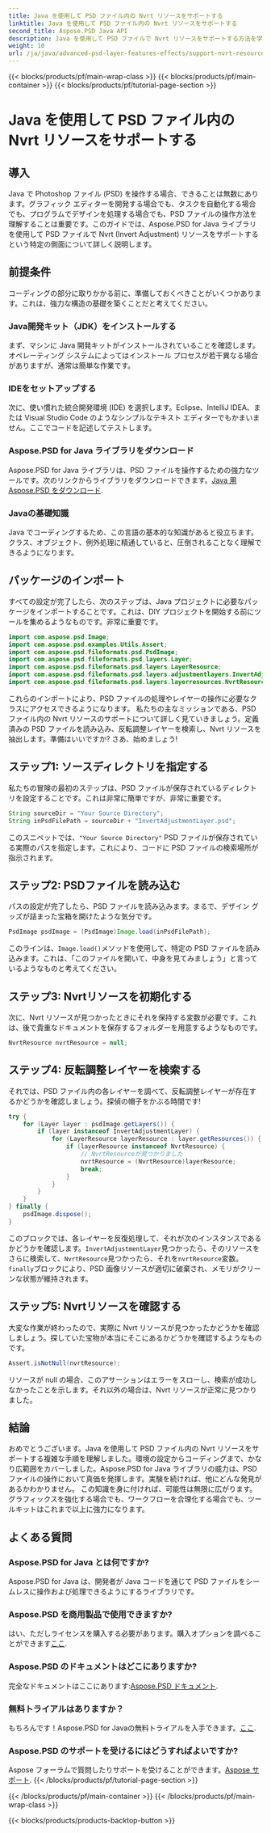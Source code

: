```yaml
---
title: Java を使用して PSD ファイル内の Nvrt リソースをサポートする
linktitle: Java を使用して PSD ファイル内の Nvrt リソースをサポートする
second_title: Aspose.PSD Java API
description: Java を使用して PSD ファイルで Nvrt リソースをサポートする方法を学びます。Aspose.PSD を使用してファイルを読み込み、貴重なリソースを簡単に抽出する方法を学びます。
weight: 10
url: /ja/java/advanced-psd-layer-features-effects/support-nvrt-resource-psd-files/
---
```


{{< blocks/products/pf/main-wrap-class >}}
{{< blocks/products/pf/main-container >}}
{{< blocks/products/pf/tutorial-page-section >}}

# Java を使用して PSD ファイル内の Nvrt リソースをサポートする

## 導入
Java で Photoshop ファイル (PSD) を操作する場合、できることは無数にあります。グラフィック エディターを開発する場合でも、タスクを自動化する場合でも、プログラムでデザインを処理する場合でも、PSD ファイルの操作方法を理解することは重要です。このガイドでは、Aspose.PSD for Java ライブラリを使用して PSD ファイルで Nvrt (Invert Adjustment) リソースをサポートするという特定の側面について詳しく説明します。
## 前提条件
コーディングの部分に取りかかる前に、準備しておくべきことがいくつかあります。これは、強力な構造の基礎を築くことだと考えてください。
### Java開発キット（JDK）をインストールする
まず、マシンに Java 開発キットがインストールされていることを確認します。オペレーティング システムによってはインストール プロセスが若干異なる場合がありますが、通常は簡単な作業です。 
### IDEをセットアップする
次に、使い慣れた統合開発環境 (IDE) を選択します。Eclipse、IntelliJ IDEA、または Visual Studio Code のようなシンプルなテキスト エディターでもかまいません。ここでコードを記述してテストします。
### Aspose.PSD for Java ライブラリをダウンロード
Aspose.PSD for Java ライブラリは、PSD ファイルを操作するための強力なツールです。次のリンクからライブラリをダウンロードできます。[Java 用 Aspose.PSD をダウンロード](https://releases.aspose.com/psd/java/).
### Javaの基礎知識
Java でコーディングするため、この言語の基本的な知識があると役立ちます。クラス、オブジェクト、例外処理に精通していると、圧倒されることなく理解できるようになります。
## パッケージのインポート
すべての設定が完了したら、次のステップは、Java プロジェクトに必要なパッケージをインポートすることです。これは、DIY プロジェクトを開始する前にツールを集めるようなものです。非常に重要です。
```java
import com.aspose.psd.Image;
import com.aspose.psd.examples.Utils.Assert;
import com.aspose.psd.fileformats.psd.PsdImage;
import com.aspose.psd.fileformats.psd.layers.Layer;
import com.aspose.psd.fileformats.psd.layers.LayerResource;
import com.aspose.psd.fileformats.psd.layers.adjustmentlayers.InvertAdjustmentLayer;
import com.aspose.psd.fileformats.psd.layers.layerresources.NvrtResource;
```
これらのインポートにより、PSD ファイルの処理やレイヤーの操作に必要なクラスにアクセスできるようになります。
私たちの主なミッションである、PSD ファイル内の Nvrt リソースのサポートについて詳しく見ていきましょう。定義済みの PSD ファイルを読み込み、反転調整レイヤーを検索し、Nvrt リソースを抽出します。準備はいいですか? さあ、始めましょう!
## ステップ1: ソースディレクトリを指定する
私たちの冒険の最初のステップは、PSD ファイルが保存されているディレクトリを設定することです。これは非常に簡単ですが、非常に重要です。
```java
String sourceDir = "Your Source Directory";
String inPsdFilePath = sourceDir + "InvertAdjustmentLayer.psd";
```
このスニペットでは、`"Your Source Directory"` PSD ファイルが保存されている実際のパスを指定します。これにより、コードに PSD ファイルの検索場所が指示されます。
## ステップ2: PSDファイルを読み込む
パスの設定が完了したら、PSD ファイルを読み込みます。まるで、デザイン グッズが詰まった宝箱を開けたような気分です。
```java
PsdImage psdImage = (PsdImage)Image.load(inPsdFilePath);
```
このラインは、`Image.load()`メソッドを使用して、特定の PSD ファイルを読み込みます。これは、「このファイルを開いて、中身を見てみましょう」と言っているようなものと考えてください。
## ステップ3: Nvrtリソースを初期化する
次に、Nvrt リソースが見つかったときにそれを保持する変数が必要です。これは、後で貴重なドキュメントを保存するフォルダーを用意するようなものです。
```java
NvrtResource nvrtResource = null;
```
## ステップ4: 反転調整レイヤーを検索する
それでは、PSD ファイル内の各レイヤーを調べて、反転調整レイヤーが存在するかどうかを確認しましょう。探偵の帽子をかぶる時間です!
```java
try {
    for (Layer layer : psdImage.getLayers()) {
        if (layer instanceof InvertAdjustmentLayer) {
            for (LayerResource layerResource : layer.getResources()) {
                if (layerResource instanceof NvrtResource) {
                    // NvrtResourceが見つかりました
                    nvrtResource = (NvrtResource)layerResource;
                    break;
                }
            }
        }
    }
} finally {
    psdImage.dispose();
}
```
このブロックでは、各レイヤーを反復処理して、それが次のインスタンスであるかどうかを確認します。`InvertAdjustmentLayer`見つかったら、そのリソースをさらに検索して、`NvrtResource`見つかったら、それを`nvrtResource`変数。`finally`ブロックにより、PSD 画像リソースが適切に破棄され、メモリがクリーンな状態が維持されます。
## ステップ5: Nvrtリソースを確認する
大変な作業が終わったので、実際に Nvrt リソースが見つかったかどうかを確認しましょう。探していた宝物が本当にそこにあるかどうかを確認するようなものです。
```java
Assert.isNotNull(nvrtResource);
```
リソースが null の場合、このアサーションはエラーをスローし、検索が成功しなかったことを示します。それ以外の場合は、Nvrt リソースが正常に見つかりました。
## 結論
おめでとうございます。Java を使用して PSD ファイル内の Nvrt リソースをサポートする複雑な手順を理解しました。環境の設定からコーディングまで、かなり広範囲をカバーしました。Aspose.PSD for Java ライブラリの威力は、PSD ファイルの操作において真価を発揮します。実験を続ければ、他にどんな発見があるかわかりません。
この知識を身に付ければ、可能性は無限に広がります。グラフィックスを強化する場合でも、ワークフローを合理化する場合でも、ツールキットはこれまで以上に強力になります。
## よくある質問
### Aspose.PSD for Java とは何ですか?
Aspose.PSD for Java は、開発者が Java コードを通じて PSD ファイルをシームレスに操作および処理できるようにするライブラリです。
### Aspose.PSD を商用製品で使用できますか?
はい、ただしライセンスを購入する必要があります。購入オプションを調べることができます[ここ](https://purchase.aspose.com/buy).
### Aspose.PSD のドキュメントはどこにありますか?
完全なドキュメントはここにあります:[Aspose.PSD ドキュメント](https://reference.aspose.com/psd/java/).
### 無料トライアルはありますか？
もちろんです！Aspose.PSD for Javaの無料トライアルを入手できます。[ここ](https://releases.aspose.com/).
### Aspose.PSD のサポートを受けるにはどうすればよいですか?
 Aspose フォーラムで質問したりサポートを受けることができます。[Aspose サポート](https://forum.aspose.com/c/psd/34).
{{< /blocks/products/pf/tutorial-page-section >}}

{{< /blocks/products/pf/main-container >}}
{{< /blocks/products/pf/main-wrap-class >}}

{{< blocks/products/products-backtop-button >}}
